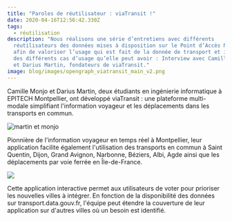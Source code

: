 ```yaml
---
title: "Paroles de réutilisateur : viaTransit !"
date: 2020-04-16T12:56:42.330Z
tags:
  - réutilisation
description: "Nous réalisons une série d’entretiens avec différents
  réutilisateurs des données mises à disposition sur le Point d’Accès National,
  afin de valoriser l’usage qui est fait de la donnée de transport et illustrer
  des différents cas d’usage qu’elle peut avoir : Interview avec Camille Monjo
  et Darius Martin, fondateurs de viaTransit."
image: blog/images/opengraph_viatransit_main_v2.png
---
```

Camille Monjo et Darius Martin, deux étudiants en ingénierie informatique à EPITECH Montpellier, ont développé viaTransit : une plateforme multi-modale simplifiant l'information voyageur et les déplacements dans les transports en commun.

![martin et monjo](/images/martin_et_monjo.jpg "Les deux fondateurs de ViaTransit")

<!--StartFragment-->

Pionnière de l'information voyageur en temps réel à Montpellier, leur application facilite également l'utilisation des transports en commun à Saint Quentin, Dijon, Grand Avignon, Narbonne, Béziers, Albi, Agde ainsi que les déplacements par voie ferrée en Île-de-France.

![](blog/images/viatransitapp.png)

Cette application interactive permet aux utilisateurs de voter pour prioriser les nouvelles villes à intégrer. En fonction de la disponibilité des données sur transport.data.gouv.fr, l'équipe peut étendre la couverture de leur application sur d'autres villes où un besoin est identifié.

<!--EndFragment-->